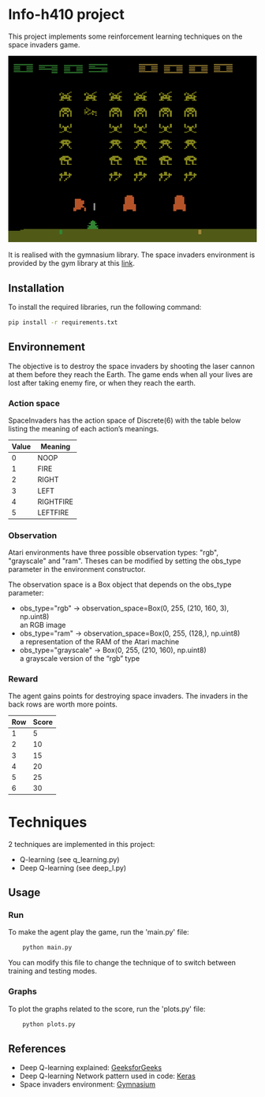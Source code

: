 # Info-h410 project

This project implements some reinforcement learning techniques on the space invaders game.

![](./doc/highest-score.png)

It is realised with the gymnasium library.
The space invaders environment is provided by the gym library at this [link](https://gym.openai.com/envs/SpaceInvaders-v0/).

## Installation

To install the required libraries, run the following command:

```sh
pip install -r requirements.txt
```

## Environnement

The objective is to destroy the space invaders by shooting the laser cannon at them before they reach the Earth. The game ends when all your lives are lost after taking enemy fire, or when they reach the earth.

### Action space

SpaceInvaders has the action space of Discrete(6) with the table below listing the meaning of each action’s meanings.

| Value | Meaning   |
|-------|-----------|
| 0     | NOOP      |
| 1     | FIRE      |
| 2     | RIGHT     |
| 3     | LEFT      |
| 4     | RIGHTFIRE |
| 5     | LEFTFIRE  |

### Observation

Atari environments have three possible observation types: "rgb", "grayscale" and "ram". Theses can be modified by setting the obs_type parameter in the environment constructor. 

The observation space is a Box object that depends on the obs_type parameter:

- obs_type="rgb" -> observation_space=Box(0, 255, (210, 160, 3), np.uint8)  
an RGB image
- obs_type="ram" -> observation_space=Box(0, 255, (128,), np.uint8)  
a representation of the RAM of the Atari machine
- obs_type="grayscale" -> Box(0, 255, (210, 160), np.uint8)  
a grayscale version of the “rgb” type

### Reward

The agent gains points for destroying space invaders. The invaders in the back rows are worth more points.

| Row | Score |
|-----|-------|
| 1   | 5     |
| 2   | 10    |
| 3   | 15    |
| 4   | 20    |
| 5   | 25    |
| 6   | 30    |

# Techniques

2 techniques are implemented in this project:

- Q-learning (see q_learning.py)
- Deep Q-learning (see deep_l.py)

## Usage

### Run

To make the agent play the game, run the 'main.py' file:

```sh
    python main.py
```

You can modify this file to change the technique of to switch between training and testing modes.

### Graphs

To plot the graphs related to the score, run the 'plots.py' file:

```sh
    python plots.py
```

## References

- Deep Q-learning explained: [GeeksforGeeks](https://www.geeksforgeeks.org/deep-q-learning/)
- Deep Q-learning Network pattern used in code: [Keras](https://keras.io/examples/rl/deep_q_network_breakout/)
- Space invaders environment: [Gymnasium](https://github.com/Farama-Foundation/Gymnasium/)


